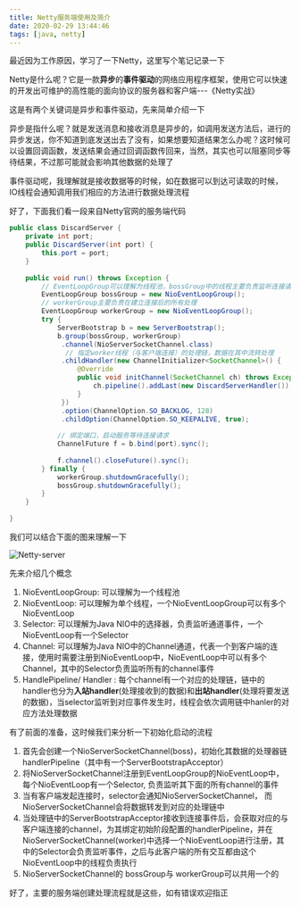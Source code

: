 ```yaml
---
title: Netty服务端使用及简介
date: 2020-02-29 13:44:46
tags: [java, netty]
---
```


最近因为工作原因，学习了一下Netty，这里写个笔记记录一下

Netty是什么呢？它是一款**异步**的**事件驱动**的网络应用程序框架，使用它可以快速的开发出可维护的高性能的面向协议的服务器和客户端---《Netty实战》

这是有两个关键词是异步和事件驱动，先来简单介绍一下

异步是指什么呢？就是发送消息和接收消息是异步的，如调用发送方法后，进行的异步发送，你不知道到底发送出去了没有，如果想要知道结果怎么办呢？这时候可以设置回调函数，发送结果会通过回调函数传回来，当然，其实也可以阻塞同步等待结果，不过那可能就会影响其他数据的处理了

事件驱动呢，我理解就是接收数据等的时候，如在数据可以到达可读取的时候，IO线程会通知调用我们相应的方法进行数据处理流程

<!-- more -->

好了，下面我们看一段来自Netty官网的服务端代码

```java
public class DiscardServer {
    private int port;
    public DiscardServer(int port) {
        this.port = port;
    }
    
    public void run() throws Exception {
        // EventLoopGroup可以理解为线程池，bossGroup中的线程主要负责监听连接请求，转发给workerGroup
        EventLoopGroup bossGroup = new NioEventLoopGroup();
        // workerGroup主要负责在建立连接后的所有处理
        EventLoopGroup workerGroup = new NioEventLoopGroup();
        try {
            ServerBootstrap b = new ServerBootstrap();
            b.group(bossGroup, workerGroup)
             .channel(NioServerSocketChannel.class)
              // 指定worker线程（与客户端连接）的处理链，数据在其中流转处理
             .childHandler(new ChannelInitializer<SocketChannel>() {
                 @Override
                 public void initChannel(SocketChannel ch) throws Exception {
                     ch.pipeline().addLast(new DiscardServerHandler());
                 }
             })
             .option(ChannelOption.SO_BACKLOG, 128)         
             .childOption(ChannelOption.SO_KEEPALIVE, true); 
    
            // 绑定端口，启动服务等待连接请求
            ChannelFuture f = b.bind(port).sync();
    
            f.channel().closeFuture().sync();
        } finally {
            workerGroup.shutdownGracefully();
            bossGroup.shutdownGracefully();
        }
    }
    
}
```



我们可以结合下面的图来理解一下

![Netty-server](/images/netty-server.png)

先来介绍几个概念

1. NioEventLoopGroup:  可以理解为一个线程池
2. NioEventLoop: 可以理解为单个线程，一个NioEventLoopGroup可以有多个NioEventLoop
3. Selector:  可以理解为Java NIO中的选择器，负责监听通道事件，一个NioEventLoop有一个Selector
4. Channel: 可以理解为Java NIO中的Channel通道，代表一个到客户端的连接，使用时需要注册到NioEventLoop中，NioEventLoop中可以有多个Channel，其中的Selector负责监听所有的channel事件
5. HandlePipeline/ Handler :  每个channel有一个对应的处理链，链中的handler也分为**入站handler**(处理接收到的数据)和**出站handler**(处理将要发送的数据)，当selector监听到对应事件发生时，线程会依次调用链中hanler的对应方法处理数据



有了前面的准备，这时候我们来分析一下初始化启动的流程

1. 首先会创建一个NioServerSocketChannel(boss)，初始化其数据的处理器链handlerPipeline（其中有一个ServerBootstrapAcceptor）
2. 将NioServerSocketChannel注册到EventLoopGroup的NioEventLoop中，每个NioEventLoop有一个Selector, 负责监听其下面的所有channel的事件
3. 当有客户端发起连接时，selector会通知NioServerSocketChannel， 而NioServerSocketChannel会将数据转发到对应的处理链中
4. 当处理链中的ServerBootstrapAcceptor接收到连接事件后，会获取对应的与客户端连接的channel，为其绑定初始阶段配置的handlerPipeline，并在NioServerSocketChannel(worker)中选择一个NioEventLoop进行注册，其中的Selector会负责监听事件，之后与此客户端的所有交互都由这个NioEventLoop中的线程负责执行
5. NioServerSocketChannel的 bossGroup与 workerGroup可以共用一个的



好了，主要的服务端创建处理流程就是这些，如有错误欢迎指正